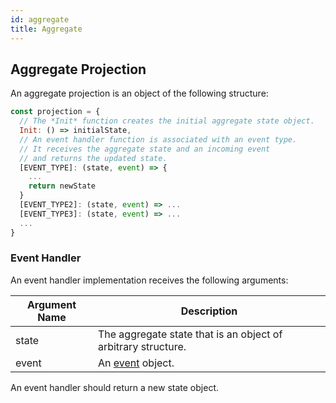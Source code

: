 ```yaml
---
id: aggregate
title: Aggregate
---
```


## Aggregate Projection

An aggregate projection is an object of the following structure:

```js
const projection = {
  // The *Init* function creates the initial aggregate state object.
  Init: () => initialState,
  // An event handler function is associated with an event type.
  // It receives the aggregate state and an incoming event
  // and returns the updated state.
  [EVENT_TYPE]: (state, event) => {
    ...
    return newState
  }
  [EVENT_TYPE2]: (state, event) => ...
  [EVENT_TYPE3]: (state, event) => ...
  ...
}
```

### Event Handler

An event handler implementation receives the following arguments:

| Argument Name | Description                                                   |
| ------------- | ------------------------------------------------------------- |
| state         | The aggregate state that is an object of arbitrary structure. |
| event         | An [event](event.md) object.                                  |

An event handler should return a new state object.
